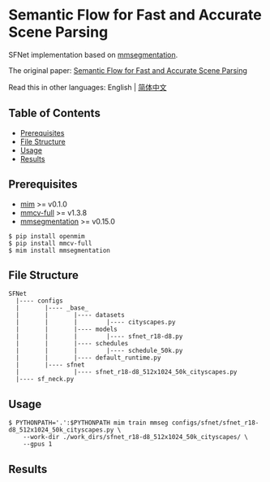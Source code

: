 # Semantic Flow for Fast and Accurate Scene Parsing

SFNet implementation based on [mmsegmentation](https://github.com/open-mmlab/mmsegmentation).

The original paper: [Semantic Flow for Fast and Accurate Scene Parsing](https://arxiv.org/abs/2002.10120)

Read this in other languages: English | [简体中文](./README.md)

## Table of Contents

- [Prerequisites](#prerequisites)
- [File Structure](#file-structure)
- [Usage](#usage)
- [Results](#results)

## <a name="prerequisites"></a> Prerequisites

- [mim](https://github.com/open-mmlab/mim) >= v0.1.0
- [mmcv-full](https://github.com/open-mmlab/mmcv) >= v1.3.8
- [mmsegmentation](https://github.com/open-mmlab/mmsegmentation) >= v0.15.0

```shell
$ pip install openmim
$ pip install mmcv-full
$ mim install mmsegmentation
```

## <a name="file-structure"></a> File Structure

```
SFNet
  |---- configs
  |       |---- _base_
  |       |       |---- datasets
  |       |       |        |---- cityscapes.py
  |       |       |---- models
  |       |       |        |---- sfnet_r18-d8.py
  |       |       |---- schedules
  |       |       |        |---- schedule_50k.py
  |       |       |---- default_runtime.py
  |       |---- sfnet
  |               |---- sfnet_r18-d8_512x1024_50k_cityscapes.py
  |---- sf_neck.py
```

## <a name="usage"></a> Usage

```shell
$ PYTHONPATH='.':$PYTHONPATH mim train mmseg configs/sfnet/sfnet_r18-d8_512x1024_50k_cityscapes.py \
    --work-dir ./work_dirs/sfnet_r18-d8_512x1024_50k_cityscapes/ \
    --gpus 1
```

## <a name="results"></a> Results
